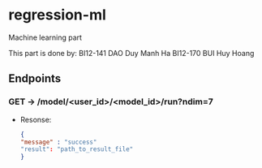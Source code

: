 # regression-ml
Machine learning part

This part is done by:
BI12-141 DAO Duy Manh Ha
BI12-170 BUI Huy Hoang

## Endpoints
### GET -> /model/<user_id>/<model_id>/run?ndim=7
- Resonse:
  ```json
  {
  "message" : "success"
  "result": "path_to_result_file"
  }
  ```
